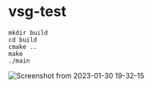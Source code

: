 # vsg-test

```shell
mkdir build
cd build
cmake ..
make
./main
```

![Screenshot from 2023-01-30 19-32-15](https://user-images.githubusercontent.com/59708022/215564559-bfa68143-a6ce-4f70-bee4-aa4e1d080c20.png)
